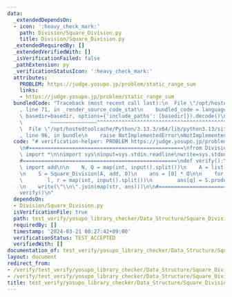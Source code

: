 ```yaml
---
data:
  _extendedDependsOn:
  - icon: ':heavy_check_mark:'
    path: Division/Square_Division.py
    title: Division/Square_Division.py
  _extendedRequiredBy: []
  _extendedVerifiedWith: []
  _isVerificationFailed: false
  _pathExtension: py
  _verificationStatusIcon: ':heavy_check_mark:'
  attributes:
    PROBLEM: https://judge.yosupo.jp/problem/static_range_sum
    links:
    - https://judge.yosupo.jp/problem/static_range_sum
  bundledCode: "Traceback (most recent call last):\n  File \"/opt/hostedtoolcache/Python/3.13.3/x64/lib/python3.13/site-packages/onlinejudge_verify/documentation/build.py\"\
    , line 71, in _render_source_code_stat\n    bundled_code = language.bundle(stat.path,\
    \ basedir=basedir, options={'include_paths': [basedir]}).decode()\n          \
    \         ~~~~~~~~~~~~~~~^^^^^^^^^^^^^^^^^^^^^^^^^^^^^^^^^^^^^^^^^^^^^^^^^^^^^^^^^^^^^^^^^^\n\
    \  File \"/opt/hostedtoolcache/Python/3.13.3/x64/lib/python3.13/site-packages/onlinejudge_verify/languages/python.py\"\
    , line 96, in bundle\n    raise NotImplementedError\nNotImplementedError\n"
  code: "# verification-helper: PROBLEM https://judge.yosupo.jp/problem/static_range_sum\n\
    \n#==================================================\nfrom Division.Square_Division\
    \ import *\n\nimport sys\ninput=sys.stdin.readline\nwrite=sys.stdout.write\n\n\
    #==================================================\ndef verify():\n    from operator\
    \ import add\n\n    N, Q = map(int, input().split())\n    A = list(map(int, input().split()))\n\
    \n    S = Square_Division(A, add, 0)\n    ans = [0] * Q\n\n    for q in range(Q):\n\
    \        l, r = map(int, input().split())\n        ans[q] = S.product(l, r - 1)\n\
    \n    write(\"\\n\".join(map(str, ans)))\n\n#==================================================\n\
    verify()\n"
  dependsOn:
  - Division/Square_Division.py
  isVerificationFile: true
  path: test_verify/yosupo_library_checker/Data_Structure/Square_Division.test.py
  requiredBy: []
  timestamp: '2024-03-21 00:27:42+09:00'
  verificationStatus: TEST_ACCEPTED
  verifiedWith: []
documentation_of: test_verify/yosupo_library_checker/Data_Structure/Square_Division.test.py
layout: document
redirect_from:
- /verify/test_verify/yosupo_library_checker/Data_Structure/Square_Division.test.py
- /verify/test_verify/yosupo_library_checker/Data_Structure/Square_Division.test.py.html
title: test_verify/yosupo_library_checker/Data_Structure/Square_Division.test.py
---
```


